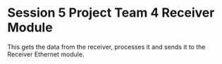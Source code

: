 # Session 5 Project Team 4 Receiver Module

This gets the data from the receiver, processes it and sends it to
the Receiver Ethernet module.
